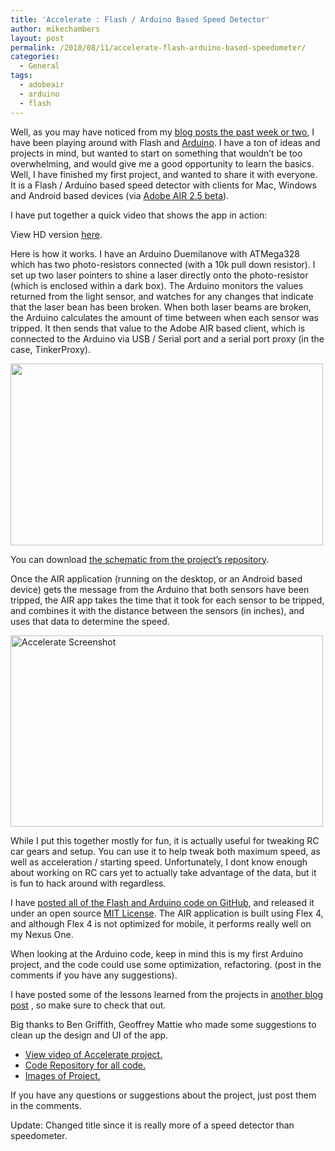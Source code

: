 ```yaml
---
title: 'Accelerate : Flash / Arduino Based Speed Detector'
author: mikechambers
layout: post
permalink: /2010/08/11/accelerate-flash-arduino-based-speedometer/
categories:
  - General
tags:
  - adobeair
  - arduino
  - flash
---
```



Well, as you may have noticed from my [blog posts the past week or two][1], I have been playing around with Flash and [Arduino][2]. I have a ton of ideas and projects in mind, but wanted to start on something that wouldn&#8217;t be too overwhelming, and would give me a good opportunity to learn the basics. Well, I have finished my first project, and wanted to share it with everyone. It is a Flash / Arduino based speed detector with clients for Mac, Windows and Android based devices (via [Adobe AIR 2.5 beta][3]).

I have put together a quick video that shows the app in action:  
<!--more-->

  
View HD version [here][4].

Here is how it works. I have an Arduino Duemilanove with ATMega328 which has two photo-resistors connected (with a 10k pull down resistor). I set up two laser pointers to shine a laser directly onto the photo-resistor (which is enclosed within a dark box). The Arduino monitors the values returned from the light sensor, and watches for any changes that indicate that the laser bean has been broken. When both laser beams are broken, the Arduino calculates the amount of time between when each sensor was tripped. It then sends that value to the Adobe AIR based client, which is connected to the Arduino via USB / Serial port and a serial port proxy (in the case, TinkerProxy).

[<img src="http://farm5.static.flickr.com/4143/4884468886_c93a9daae1.jpg" width="500" height="291" alt="" />][5]

You can download [the schematic from the project&#8217;s repository][6].

Once the AIR application (running on the desktop, or an Android based device) gets the message from the Arduino that both sensors have been tripped, the AIR app takes the time that it took for each sensor to be tripped, and combines it with the distance between the sensors (in inches), and uses that data to determine the speed.

[<img src="http://farm5.static.flickr.com/4134/4884434876_ae2fa2dc45.jpg" width="500" height="306" alt="Accelerate Screenshot" />][7]

While I put this together mostly for fun, it is actually useful for tweaking RC car gears and setup. You can use it to help tweak both maximum speed, as well as acceleration / starting speed. Unfortunately, I dont know enough about working on RC cars yet to actually take advantage of the data, but it is fun to hack around with regardless.

I have [posted all of the Flash and Arduino code on GitHub][8], and released it under an open source [MIT License][9]. The AIR application is built using Flex 4, and although Flex 4 is not optimized for mobile, it performs really well on my Nexus One.

When looking at the Arduino code, keep in mind this is my first Arduino project, and the code could use some optimization, refactoring. (post in the comments if you have any suggestions).

I have posted some of the lessons learned from the projects in [another blog post][10] , so make sure to check that out.

Big thanks to Ben Griffith, Geoffrey Mattie who made some suggestions to clean up the design and UI of the app.

*   [View video of Accelerate project.][11]
*   [Code Repository for all code.][8]
*   [Images of Project.][12]

If you have any questions or suggestions about the project, just post them in the comments.

Update: Changed title since it is really more of a speed detector than speedometer.

 [1]: http://www.mikechambers.com/blog/tag/arduino/
 [2]: http://www.arduino.cc
 [3]: https://prerelease.adobe.com/callout/default.html?callid={AEF64EB4-A977-4317-909A-14AD8014BA21}
 [4]: http://vimeo.com/14053460?hd=1
 [5]: http://www.flickr.com/photos/mikechambers/4884468886/ "Untitled by mike.chambers, on Flickr"
 [6]: http://github.com/mikechambers/Accelerate/tree/master/src/arduino/eagle/
 [7]: http://www.flickr.com/photos/mikechambers/4884434876/ "Accelerate Screenshot by mike.chambers, on Flickr"
 [8]: http://github.com/mikechambers/Accelerate
 [9]: http://www.opensource.org/licenses/mit-license.php
 [10]: http://www.mikechambers.com/blog/2010/08/06/flash-arduino-tips-tricks-and-gotchas/
 [11]: http://vimeo.com/14053460
 [12]: http://www.flickr.com/photos/mikechambers/sets/72157624582669047/